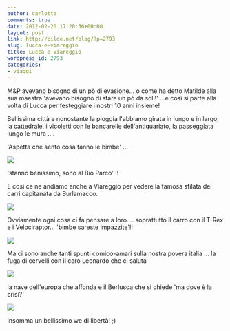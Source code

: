 ```yaml
---
author: carlotta
comments: true
date: 2012-02-20 17:20:36+00:00
layout: post
link: http://pilde.net/blog/?p=2793
slug: lucca-e-viareggio
title: Lucca e Viareggio
wordpress_id: 2793
categories:
- viaggi
---
```


M&P avevano bisogno di un pò di evasione... o come ha detto Matilde alla sua maestra 'avevano bisogno di stare un pò da soli!' ...e così si parte alla volta di Lucca per festeggiare i nostri 10 anni insieme!

Bellissima città e nonostante la pioggia l'abbiamo girata in lungo e in largo, la cattedrale, i vicoletti con le bancarelle dell'antiquariato, la passeggiata lungo le mura ....

'Aspetta che sento cosa fanno le bimbe' ...

![]({{baseurl}}/uploads/2012/02/telefono.jpg)




'stanno benissimo, sono al Bio Parco' !!

E così ce ne andiamo anche a Viareggio per vedere la famosa sfilata dei carri capitanata da Burlamacco.

![]({{baseurl}}/uploads/2012/02/burlamacco.jpg)




Ovviamente ogni cosa ci fa pensare a loro.... soprattutto il carro con il T-Rex e i Velociraptor... 'bimbe sareste impazzite'!!

![]({{baseurl}}/uploads/2012/02/dinosauri.jpg)




Ma ci sono anche tanti spunti comico-amari sulla nostra povera italia ... la fuga di cervelli con il caro Leonardo che ci saluta

![]({{baseurl}}/uploads/2012/02/cervelli2.jpg)




la nave dell'europa che affonda e il Berlusca che si chiede 'ma dove è la crisi?'

![]({{baseurl}}/uploads/2012/02/nave.jpg)




Insomma un bellissimo we di libertà! ;)



